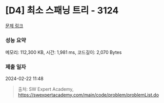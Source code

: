 # [D4] 최소 스패닝 트리 - 3124 

[문제 링크](https://swexpertacademy.com/main/code/problem/problemDetail.do?contestProbId=AV_mSnmKUckDFAWb) 

### 성능 요약

메모리: 112,300 KB, 시간: 1,981 ms, 코드길이: 2,070 Bytes

### 제출 일자

2024-02-22 11:48



> 출처: SW Expert Academy, https://swexpertacademy.com/main/code/problem/problemList.do